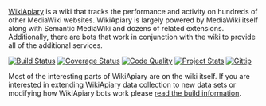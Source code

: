 [WikiApiary](https://wikiapiary.com/) is a wiki that tracks the performance and activity on hundreds of other MediaWiki websites. WikiApiary is largely powered by MediaWiki itself along with Semantic MediaWiki and dozens of related extensions. Additionally, there are bots that work in conjunction with the wiki to provide all of the additional services.

[![Build Status](http://img.shields.io/travis/WikiApiary/WikiApiary/develop.svg?style=flat)](https://travis-ci.org/WikiApiary/WikiApiary) [![Coverage Status](https://img.shields.io/coveralls/WikiApiary/WikiApiary.svg?style=flat)](https://coveralls.io/r/WikiApiary/WikiApiary?branch=develop) [![Code Quality](https://landscape.io/github/WikiApiary/WikiApiary/master/landscape.png)](https://landscape.io/github/WikiApiary/WikiApiary/master) [![Project Stats](https://www.openhub.net/p/WikiApiary/widgets/project_thin_badge.gif)](https://www.openhub.net/p/WikiApiary) [![Gittip](http://img.shields.io/gittip/WikiApiary.svg?style=flat)](https://www.gittip.com/WikiApiary/)

Most of the interesting parts of WikiApiary are on the wiki itself. If you are interested in extending WikiApiary data collection to new data sets or modifying how WikiApiary bots work please [read the build information](https://github.com/WikiApiary/WikiApiary/blob/master/BUILD.md).